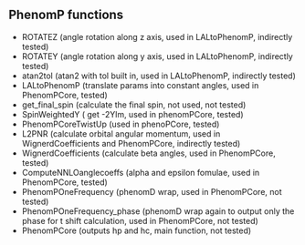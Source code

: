 ## PhenomP functions
- ROTATEZ (angle rotation along z axis, used in LALtoPhenomP, indirectly tested)
- ROTATEY (angle rotation along y axis, used in LALtoPhenomP, indirectly tested)
- atan2tol (atan2 with tol built in, used in LALtoPhenomP, indirectly tested)
- LALtoPhenomP (translate params into constant angles, used in PhenomPCore, tested)
- get_final_spin (calculate the final spin, not used, not tested)
- SpinWeightedY ( get -2Ylm, used in phenomPCore, tested)
- PhenomPCoreTwistUp (used in phenoPCore, tested)
- L2PNR (calculate orbital angular momentum, used in WignerdCoefficients and PhenomPCore, indirectly tested)
- WignerdCoefficients (calculate beta angles, used in PhenomPCore, tested)
- ComputeNNLOanglecoeffs (alpha and epsilon fomulae, used in PhenomPCore, tested)
- PhenomPOneFrequency (phenomD wrap, used in PhenomPCore, not tested)
- PhenomPOneFrequency_phase (phenomD wrap again to output only the phase for t shift calculation, used in PhenomPCore, not tested)
- PhenomPCore (outputs hp and hc, main function, not tested)